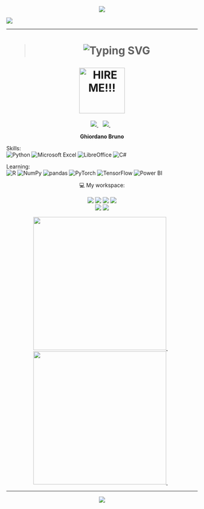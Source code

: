 <p align='center'>
  <img src="https://capsule-render.vercel.app/api?type=waving&color=9400d3&height=120&section=header" />
</p>

![](https://komarev.com/ghpvc/?username=ghiordanobruno&color=blueviolet&style=for-the-badge&base=1120)

<hr />
<h1 align='center'>

>![Typing SVG](https://readme-typing-svg.herokuapp.com?font=EB+Garamond&weight=666&&duration=3000&pause=1000&center=true&vCenter=true&repeat=false&random=false&multiline=true&width=435&height=100&lines=👋+HELLO+THERE!!;👨‍💻+My+name+is+Ghiordano+Bruno;🎲+An+aspiring+Data+Scientist+from+Brazil)

  <img width="120" alt="HIRE ME!!!" src="https://img.shields.io/badge/Open-To_Work-white?style=for-the-badge&labelColor=00DA00&color=009000" />
</h1>


  

<p align=center> 
  <a href="https://www.linkedin.com/in/ghiordano/" target="_blank">
    <img src="https://img.shields.io/badge/-LinkedIn-%230077B5?style=for-the-badge&logo=linkedin&logoColor=white" target="_blank" />
  </a>&nbsp;&nbsp;
  <a href="https://www.instagram.com/ghiordano.bruno/" target="_blank">
    <img src="https://img.shields.io/badge/-Instagram-%23E4405F?style=for-the-badge&logo=instagram&logoColor=white" target="_blank" />
  </a>&nbsp;&nbsp;
</p>
<div align=center>
  <p>

    
**Ghiordano Bruno**  

    
  </p>
  
  <p align="left">Skills:<br />
    <img alt="Python" src="https://img.shields.io/badge/python-3670A0?style=for-the-badge&logo=python&logoColor=ffdd54" />
    <img alt="Microsoft Excel" src="https://img.shields.io/badge/Microsoft_Excel-217346?style=for-the-badge&logo=microsoft-excel&logoColor=white" />
    <img alt="LibreOffice" src="https://img.shields.io/badge/LibreOffice-%2318A303?style=for-the-badge&logo=LibreOffice&logoColor=white" />
    <img alt="C#" src="https://img.shields.io/badge/c%23-%23239120.svg?style=for-the-badge&logo=c-sharp&logoColor=white" />
    
  </p>

  <p align="left">Learning:<br />
    <img alt="R" src="https://img.shields.io/badge/r-%23276DC3.svg?style=for-the-badge&logo=r&logoColor=white" />
    <img alt="NumPy" src="https://img.shields.io/badge/numpy-%23013243.svg?style=for-the-badge&logo=numpy&logoColor=white" />
    <img alt="pandas" src="https://img.shields.io/badge/pandas-%23150458.svg?style=for-the-badge&logo=pandas&logoColor=white" />
    <img alt="PyTorch" src="https://img.shields.io/badge/PyTorch-%23EE4C2C.svg?style=for-the-badge&logo=PyTorch&logoColor=white" />
    <img alt="TensorFlow" src="https://img.shields.io/badge/TensorFlow-%23FF6F00.svg?style=for-the-badge&logo=TensorFlow&logoColor=white" />
    <img alt="Power BI" src="https://img.shields.io/badge/power_bi-F2C811?style=for-the-badge&logo=powerbi&logoColor=black" />
  </p>
</div>

<!--
  <img width=48 height=auto alt="Python" src="https://raw.githubusercontent.com/jmnote/z-icons/master/svg/python.svg" />
  <img width=48 height=auto alt="C#" src="https://raw.githubusercontent.com/jmnote/z-icons/master/svg/csharp.svg" />
  <img width=48 height=auto alt="R" src="https://raw.githubusercontent.com/jmnote/z-icons/master/svg/r.svg" />
  <img width=48 height=auto src="https://cdn.jsdelivr.net/gh/devicons/devicon/icons/pytorch/pytorch-original-wordmark.svg" />
  <img width=48 height=auto src="https://img.shields.io/badge/r-%23276DC3.svg?style=for-the-badge&logo=r&logoColor=white" />
-->

<p align="center">
  💻 My workspace:<br/><br/>
  <img src="https://img.shields.io/badge/windows-%230078D6.svg?&style=for-the-badge&logo=windows&logoColor=white" />
  <img src="https://img.shields.io/badge/AMD_Ryzen-5_1600-bd0505?&style=for-the-badge&logo=amd&logoColor=white" />
  <img src="https://img.shields.io/badge/RAM-16GB-%230071C5.svg?&style=for-the-badge&logoColor=white" />
  <img src="https://img.shields.io/badge/nvidia-gtx%201050ti-%2376B900.svg?&style=for-the-badge&logo=nvidia&logoColor=white" /><br />
  <img src="https://img.shields.io/badge/Visual%20Studio%20Code-0078d7.svg?style=for-the-badge&logo=visual-studio-code&logoColor=white" />
  <img src="https://img.shields.io/badge/Notepad++-90E59A.svg?style=for-the-badge&logo=notepad%2b%2b&logoColor=black" />
</p>

<p align='center'>
  <a href="#">
    <img src="https://github-readme-stats.vercel.app/api/top-langs/?username=ghiordanobruno&theme=radical&show_icons=true" width="350" />
  </a>&nbsp;&nbsp;
  <a href="#">
    <img src="https://github-readme-stats.vercel.app/api?username=ghiordanobruno&show_icons=true&count_private=true&theme=radical&rank_icon=github" width="350" />
  </a>&nbsp;&nbsp;
</p>

<!--
-->

<hr />

<!--
-->

<p align='center'>
  <img align=center src="https://capsule-render.vercel.app/api?type=waving&color=9400d3&height=120&section=footer" />
</p>

<!--
-->
